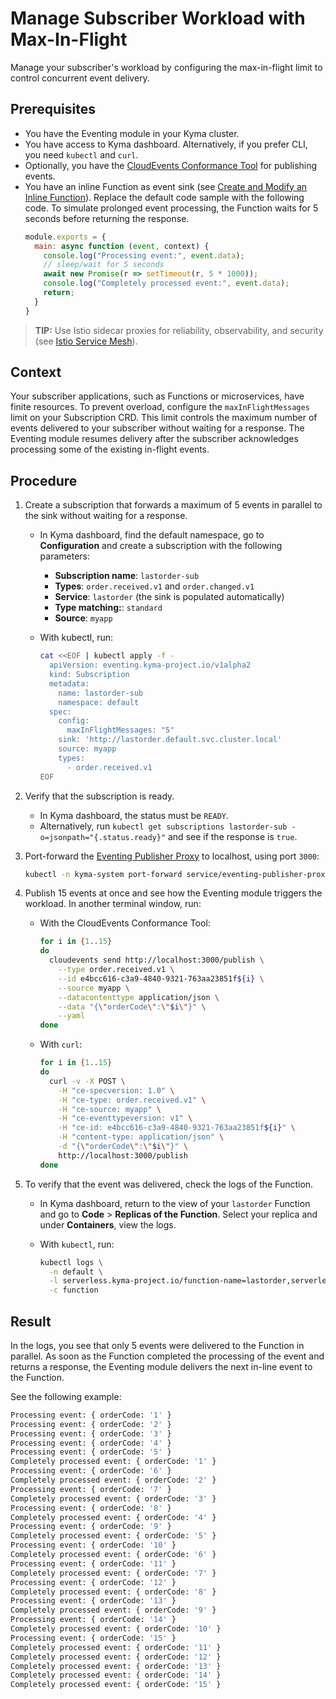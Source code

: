 # Manage Subscriber Workload with Max-In-Flight

Manage your subscriber's workload by configuring the max-in-flight limit to control concurrent event delivery.

## Prerequisites

- You have the Eventing module in your Kyma cluster.
- You have access to Kyma dashboard. Alternatively, if you prefer CLI, you need `kubectl` and `curl`.
- Optionally, you have the [CloudEvents Conformance Tool](https://github.com/cloudevents/conformance) for publishing events.
- You have an inline Function as event sink (see [Create and Modify an Inline Function](https://kyma-project.io/#/serverless-manager/user/tutorials/01-10-create-inline-function)).
  Replace the default code sample with the following code. To simulate prolonged event processing, the Function waits for 5 seconds before returning the response.
  ```js
  module.exports = {
    main: async function (event, context) {
      console.log("Processing event:", event.data);
      // sleep/wait for 5 seconds
      await new Promise(r => setTimeout(r, 5 * 1000));
      console.log("Completely processed event:", event.data);
      return;
    } 
  }
  ```

> **TIP:** Use Istio sidecar proxies for reliability, observability, and security (see [Istio Service Mesh](https://kyma-project.io/#/istio/user/00-00-istio-sidecar-proxies)).

## Context

Your subscriber applications, such as Functions or microservices, have finite resources. To prevent overload,  configure the `maxInFlightMessages` limit on your Subscription CRD. This limit controls the maximum number of events delivered to your subscriber without waiting for a response. The Eventing module resumes delivery after the subscriber acknowledges processing some of the existing in-flight events.

## Procedure

1. Create a subscription that forwards a maximum of 5 events in parallel to the sink without waiting for a response.
   - In Kyma dashboard, find the default namespace, go to **Configuration** and create a subscription with the following parameters:
     - **Subscription name**: `lastorder-sub`
     - **Types**: `order.received.v1` and `order.changed.v1`
     - **Service**: `lastorder` (the sink is populated automatically)
     - **Type matching:**: `standard`
     - **Source**: `myapp`

   - With kubectl, run:
     ```bash
     cat <<EOF | kubectl apply -f -
       apiVersion: eventing.kyma-project.io/v1alpha2
       kind: Subscription
       metadata:
         name: lastorder-sub
         namespace: default
       spec:
         config:
           maxInFlightMessages: "5"
         sink: 'http://lastorder.default.svc.cluster.local'
         source: myapp
         types:
           - order.received.v1
     EOF
     ```

2. Verify that the subscription is ready.
   - In Kyma dashboard, the status must be `READY`.
   - Alternatively, run `kubectl get subscriptions lastorder-sub -o=jsonpath="{.status.ready}"` and see if the response is `true`.

3. Port-forward the [Eventing Publisher Proxy](../README.md#eventing-publisher-proxy) to localhost, using port `3000`:
   ```bash
   kubectl -n kyma-system port-forward service/eventing-publisher-proxy 3000:80
   ```
   
4. Publish 15 events at once and see how the Eventing module triggers the workload. In another terminal window, run:
   - With the CloudEvents Conformance Tool:

     ```bash
     for i in {1..15}
     do
       cloudevents send http://localhost:3000/publish \
         --type order.received.v1 \
         --id e4bcc616-c3a9-4840-9321-763aa23851f${i} \
         --source myapp \
         --datacontenttype application/json \
         --data "{\"orderCode\":\"$i\"}" \
         --yaml
     done
     ```

   - With `curl`:

     ```bash
     for i in {1..15}
     do
       curl -v -X POST \
         -H "ce-specversion: 1.0" \
         -H "ce-type: order.received.v1" \
         -H "ce-source: myapp" \
         -H "ce-eventtypeversion: v1" \
         -H "ce-id: e4bcc616-c3a9-4840-9321-763aa23851f${i}" \
         -H "content-type: application/json" \
         -d "{\"orderCode\":\"$i\"}" \
         http://localhost:3000/publish
     done
     ```

5. To verify that the event was delivered, check the logs of the Function.
   - In Kyma dashboard, return to the view of your `lastorder` Function and go to **Code** > **Replicas of the Function**. Select your replica and under **Containers**, view the logs.

   - With `kubectl`, run:
    
     ```bash
     kubectl logs \
       -n default \
       -l serverless.kyma-project.io/function-name=lastorder,serverless.kyma-project.io/resource=deployment \
       -c function
     ```

## Result

In the logs, you see that only 5 events were delivered to the Function in parallel. As soon as the Function completed the processing of the event and returns a response, the Eventing module delivers the next in-line event to the Function.

See the following example:

```sh
Processing event: { orderCode: '1' }
Processing event: { orderCode: '2' }
Processing event: { orderCode: '3' }
Processing event: { orderCode: '4' }
Processing event: { orderCode: '5' }
Completely processed event: { orderCode: '1' }
Processing event: { orderCode: '6' }
Completely processed event: { orderCode: '2' }
Processing event: { orderCode: '7' }
Completely processed event: { orderCode: '3' }
Processing event: { orderCode: '8' }
Completely processed event: { orderCode: '4' }
Processing event: { orderCode: '9' }
Completely processed event: { orderCode: '5' }
Processing event: { orderCode: '10' }
Completely processed event: { orderCode: '6' }
Processing event: { orderCode: '11' }
Completely processed event: { orderCode: '7' }
Processing event: { orderCode: '12' }
Completely processed event: { orderCode: '8' }
Processing event: { orderCode: '13' }
Completely processed event: { orderCode: '9' }
Processing event: { orderCode: '14' }
Completely processed event: { orderCode: '10' }
Processing event: { orderCode: '15' }
Completely processed event: { orderCode: '11' }
Completely processed event: { orderCode: '12' }
Completely processed event: { orderCode: '13' }
Completely processed event: { orderCode: '14' }
Completely processed event: { orderCode: '15' }
```
